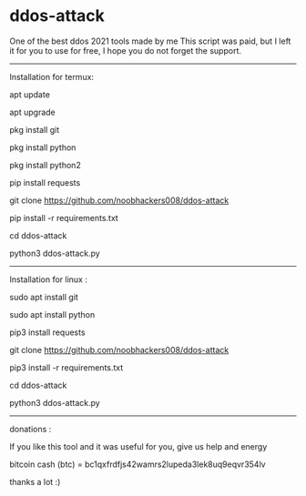 # ddos-attack
One of the best ddos 2021 tools made by me
This script was paid, but I left it for you to use for free, I hope you do not forget the support.

-----------------------------------------------------------------------------------------------------------------------------------------------------------------------------------

Installation for termux: 

apt update

apt upgrade

pkg install git

pkg install python

pkg install python2

pip install requests 

git clone https://github.com/noobhackers008/ddos-attack

pip install -r requirements.txt

cd ddos-attack

python3 ddos-attack.py

-----------------------------------------------------------------------------------------------------------------------------------------------------------------------------------

Installation for linux :

sudo apt install git

sudo apt install python

pip3 install requests

git clone https://github.com/noobhackers008/ddos-attack

pip3 install -r requirements.txt

cd ddos-attack

python3 ddos-attack.py

-----------------------------------------------------------------------------------------------------------------------------------------------------------------------------------

donations : 

If you like this tool and it was useful for you, give us help and energy

bitcoin cash (btc) = bc1qxfrdfjs42wamrs2lupeda3lek8uq9eqvr354lv

thanks a lot :)





